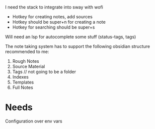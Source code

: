 I need the stack to integrate into sway with wofi
- Hotkey for creating notes, add sources
- Hotkey should be super+n for creating a note
- Hotkey for searching should be super+s

Will need an lsp for autocomplete some stuff (status-tags, tags)

The note taking system has to support the following
obsidian structure recommended to me:
1. Rough Notes
2. Source Material
3. Tags // not going to be a folder
4. Indexes
5. Templates
6. Full Notes

# Needs
Configuration over env vars
